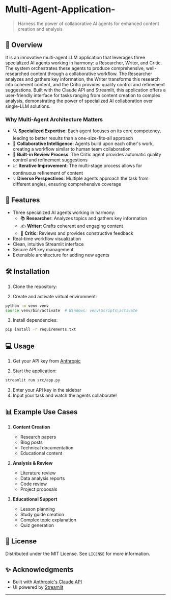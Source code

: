 # Multi-Agent-Application-

> Harness the power of collaborative AI agents for enhanced content creation and analysis

## 🌟 Overview
It is an innovative multi-agent LLM application that leverages three specialized AI agents working in harmony: a Researcher, Writer, and Critic. The system orchestrates these agents to produce comprehensive, well-researched content through a collaborative workflow. The Researcher analyzes and gathers key information, the Writer transforms this research into coherent content, and the Critic provides quality control and refinement suggestions. Built with the Claude API and Streamlit, this application offers a user-friendly interface for tasks ranging from content creation to complex analysis, demonstrating the power of specialized AI collaboration over single-LLM solutions.

### Why Multi-Agent Architecture Matters
- 🔍 **Specialized Expertise**: Each agent focuses on its core competency, leading to better results than a one-size-fits-all approach
- 🤝 **Collaborative Intelligence**: Agents build upon each other's work, creating a workflow similar to human team collaboration
- 🔄 **Built-in Review Process**: The Critic agent provides automatic quality control and refinement suggestions
- 📈 **Iterative Improvement**: The multi-stage process allows for continuous refinement of content
- 💡 **Diverse Perspectives**: Multiple agents approach the task from different angles, ensuring comprehensive coverage

## 🚀 Features
- Three specialized AI agents working in harmony:
  - 📚 **Researcher**: Analyzes topics and gathers key information
  - ✍️ **Writer**: Crafts coherent and engaging content
  - 🎯 **Critic**: Reviews and provides constructive feedback
- Real-time workflow visualization
- Clean, intuitive Streamlit interface
- Secure API key management
- Extensible architecture for adding new agents

## 🛠️ Installation

1. Clone the repository:


2. Create and activate virtual environment:
```bash
python -m venv venv
source venv/bin/activate  # Windows: venv\Scripts\activate
```

3. Install dependencies:
```bash
pip install -r requirements.txt
```

## 💻 Usage

1. Get your API key from [Anthropic](https://www.anthropic.com/)

2. Start the application:
```bash
streamlit run src/app.py
```

3. Enter your API key in the sidebar
4. Input your task and watch the agents collaborate!

## 📊 Example Use Cases

1. **Content Creation**
   - Research papers
   - Blog posts
   - Technical documentation
   - Educational content

2. **Analysis & Review**
   - Literature review
   - Data analysis reports
   - Code review
   - Project proposals

3. **Educational Support**
   - Lesson planning
   - Study guide creation
   - Complex topic explanation
   - Quiz generation


## 📝 License

Distributed under the MIT License. See `LICENSE` for more information.

## ✨ Acknowledgments

- Built with [Anthropic's Claude API](https://www.anthropic.com/)
- UI powered by [Streamlit](https://streamlit.io/)

---

